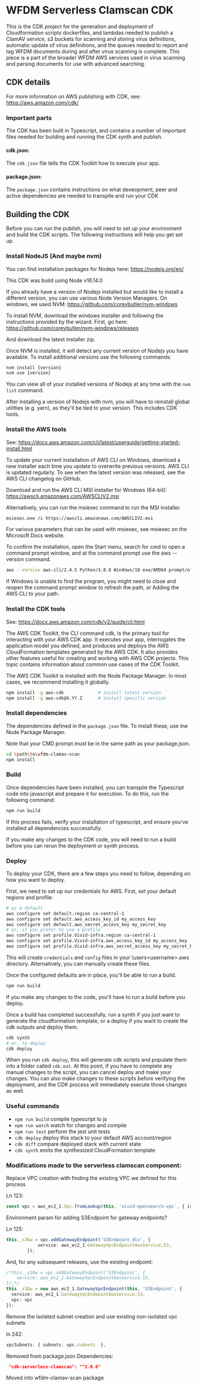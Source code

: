 # WFDM Serverless Clamscan CDK

This is the CDK project for the generation and deployment of Cloudformation scripts dockerfiles, and lambdas needed to publish a ClamAV service, s3 buckets for scanning and storing virus definitions, automatic update of virus definitions, and the queues needed to report and tag WFDM documents during and after virus scanning is complete. This piece is a part of the broader WFDM AWS services used in virus scanning and parsing documents for use with advanced searching.

## CDK details

For more information on AWS publishing with CDK, see: https://aws.amazon.com/cdk/

### Important parts

The CDK has been built in Typescript, and contains a number of important files needed for building and running the CDK synth and publish.

#### cdk.json:
The `cdk.json` file tells the CDK Toolkit how to execute your app.

#### package.json:
The `package.json` contains instructions on what deveopment, peer and active dependencies are needed to transpile and run your CDK

## Building the CDK

Before you can run the publish, you will need to set up your environment and build the CDK scripts. The following instructions will help you get set up.

### Install NodeJS (And maybe nvm)

You can find installation packages for Nodejs here: https://nodejs.org/en/

This CDK was build using Node v16.14.0

If you already have a version of Nodejs installed but would like to install a different version, you can use various Node Version Managers. On windows, we used NVM: https://github.com/coreybutler/nvm-windows

To install NVM, download the windows installer and following the instructions provided by the wizard. First, go here: https://github.com/coreybutler/nvm-windows/releases

And download the latest installer zip.

Once NVM is installed, it will detect any current version of Nodejs you have available. To install additional versions use the following commands:

```bash
nvm install {version}
nvm use {version}
```

You can view all of your installed versions of Nodejs at any time with the `nvm list` command.

After installing a version of Nodejs with nvm, you will have to reinstall global utilities (e.g. yarn), as they'll be tied to your version. This includes CDK tools.

### Install the AWS tools

See: https://docs.aws.amazon.com/cli/latest/userguide/getting-started-install.html

To update your current installation of AWS CLI on Windows, download a new installer each time you update to overwrite previous versions. AWS CLI is updated regularly. To see when the latest version was released, see the AWS CLI changelog on GitHub.

Download and run the AWS CLI MSI installer for Windows (64-bit): https://awscli.amazonaws.com/AWSCLIV2.msi

Alternatively, you can run the msiexec command to run the MSI installer.

```bash
msiexec.exe /i https://awscli.amazonaws.com/AWSCLIV2.msi
```

For various parameters that can be used with msiexec, see msiexec on the Microsoft Docs website.

To confirm the installation, open the Start menu, search for cmd to open a command prompt window, and at the command prompt use the aws --version command.

```bash
aws --version aws-cli/2.4.5 Python/3.8.8 Windows/10 exe/AMD64 prompt/off
```

If Windows is unable to find the program, you might need to close and reopen the command prompt window to refresh the path, or Adding the AWS CLI to your path.

### Install the CDK tools

See: https://docs.aws.amazon.com/cdk/v2/guide/cli.html

The AWS CDK Toolkit, the CLI command cdk, is the primary tool for interacting with your AWS CDK app. It executes your app, interrogates the application model you defined, and produces and deploys the AWS CloudFormation templates generated by the AWS CDK. It also provides other features useful for creating and working with AWS CDK projects. This topic contains information about common use cases of the CDK Toolkit.

The AWS CDK Toolkit is installed with the Node Package Manager. In most cases, we recommend installing it globally.

```bash
npm install -g aws-cdk             # install latest version
npm install -g aws-cdk@X.YY.Z      # install specific version
```

### Install dependencies

The dependencies defined in the `package.json` file. To install these, use tne Node Package Manager.

Note that your CMD prompt must be in the same path as your package.json.

```bash
cd \path\to\wfdm-clamav-scan
npm install
```

### Build

Once dependencies have been installed, you can transpile the Typescript code into javascript and prepare it for execution. To do this, run the following command:

```bash
npm run build
```

If this process fails, verify your installation of typescript, and ensure you've installed all dependencies successfully.

If you make any changes to the CDK code, you will need to run a build before you can rerun the deployment or synth process.

### Deploy

To deploy your CDK, there are a few steps you need to follow, depending on how you want to deploy.

First, we need to set up our credentials for AWS. First, set your default regions and profile:

```bash
# as a default
aws configure set default.region ca-central-1
aws configure set default.aws_access_key_id my_access_key
aws configure set default.aws_secret_access_key my_secret_key
# or, if you prefer to use a profile
aws configure set profile.Vivid-infra.region ca-central-1
aws configure set profile.Vivid-infra.aws_access_key_id my_access_key
aws configure set profile.Vivid-infra.aws_secret_access_key my_secret_key
```

This will create `credentials` and `config` files in your \users\<username>\.aws directory. Alternatively, you can manually create these files.

Once the configured defaults are in place, you'll be able to run a build.

```bash
npm run build
```

If you make any changes to the code, you'll have to run a build before you deploy.

Once a build has completed successfully, run a synth if you just want to generate the cloudformation template, or a deploy if you want to create the cdk outputs and deploy them.

```bash
cdk synth
# or, to deploy
cdk deploy
```

When you run `cdk deploy`, this will generate cdk scripts and populate them into a folder called `cdk.out`. At this point, if you have to complete any manual changes to the script, you can cancel deploy and make your changes. You can also make changes to these scripts before verifying the deployment, and the CDK process will immediately execute those changes as well.

### Useful commands

 * `npm run build`   compile typescript to js
 * `npm run watch`   watch for changes and compile
 * `npm run test`    perform the jest unit tests
 * `cdk deploy`      deploy this stack to your default AWS account/region
 * `cdk diff`        compare deployed stack with current state
 * `cdk synth`       emits the synthesized CloudFormation template

### Modifications made to the serverless clamscan component:

Replace VPC creation with finding the existing VPC we defined for this process

Ln 123: 

```typescript
const vpc = aws_ec2_1.Vpc.fromLookup(this, 'vivid-opensearch-vpc', { isDefault: false, vpcId: 'vpc-07f415cee19113c24' });
```

Environment param for adding S3Endpoint for gateway endpoints?

Ln 125:

```typescript
this._s3Gw = vpc.addGatewayEndpoint('S3Endpoint_dlv', {
            service: aws_ec2_1.GatewayVpcEndpointAwsService.S3,
        });
```

And, for any subsequent releases, use the existing endpoint:

```typescript
/*this._s3Gw = vpc.addGatewayEndpoint('S3Endpoint', {
    service: aws_ec2_1.GatewayVpcEndpointAwsService.S3,
});*/
this._s3Gw = new aws_ec2_1.GatewayVpcEndpoint(this, 'S3Endpoint', {
  service: aws_ec2_1.GatewayVpcEndpointAwsService.S3,
  vpc: vpc
});
```

Remove the isolated subnet creation and use existing non-isolated vpc subnets

ln 242:

```typescript
vpcSubnets: { subnets: vpc.subnets  },
```

Removed from package.json Dependencies:

```json
 "cdk-serverless-clamscan": "^2.0.0"
```

Moved into wfdm-clamav-scan package
